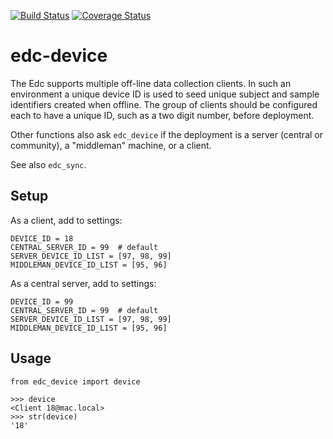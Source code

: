 [![Build Status](https://travis-ci.org/botswana-harvard/edc-device.svg?branch=develop)](https://travis-ci.org/botswana-harvard/edc-device)
[![Coverage Status](https://coveralls.io/repos/botswana-harvard/edc-device/badge.svg?branch=develop&service=github)](https://coveralls.io/github/botswana-harvard/edc-device?branch=develop)

# edc-device

The Edc supports multiple off-line data collection clients. In such an environment a unique device ID is used to seed unique subject and sample identifiers created when offline. The group of clients should be configured each to have a unique ID, such as a two digit number, before deployment. 

Other functions also ask `edc_device` if the deployment is a server (central or community), a "middleman" machine, or a client. 

See also `edc_sync`.

Setup
-----
	
As a client, add to settings:

	DEVICE_ID = 18
	CENTRAL_SERVER_ID = 99  # default
	SERVER_DEVICE_ID_LIST = [97, 98, 99]
	MIDDLEMAN_DEVICE_ID_LIST = [95, 96]
	
As a central server, add to settings:

	DEVICE_ID = 99
	CENTRAL_SERVER_ID = 99  # default
	SERVER_DEVICE_ID_LIST = [97, 98, 99]
	MIDDLEMAN_DEVICE_ID_LIST = [95, 96]


Usage
-----	

	from edc_device import device
	
	>>> device
	<Client 18@mac.local>
	>>> str(device)
	'18'
